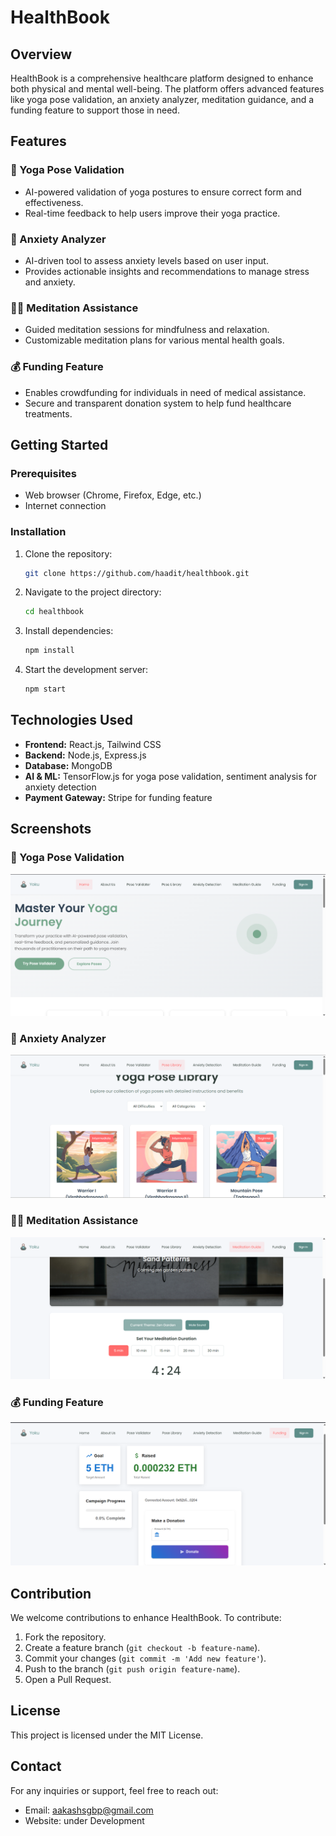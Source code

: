 # HealthBook

## Overview
HealthBook is a comprehensive healthcare platform designed to enhance both physical and mental well-being. The platform offers advanced features like yoga pose validation, an anxiety analyzer, meditation guidance, and a funding feature to support those in need.

## Features

### 🧘 Yoga Pose Validation
- AI-powered validation of yoga postures to ensure correct form and effectiveness.
- Real-time feedback to help users improve their yoga practice.

### 🧠 Anxiety Analyzer
- AI-driven tool to assess anxiety levels based on user input.
- Provides actionable insights and recommendations to manage stress and anxiety.

### 🧘‍♂️ Meditation Assistance
- Guided meditation sessions for mindfulness and relaxation.
- Customizable meditation plans for various mental health goals.

### 💰 Funding Feature
- Enables crowdfunding for individuals in need of medical assistance.
- Secure and transparent donation system to help fund healthcare treatments.

## Getting Started
### Prerequisites
- Web browser (Chrome, Firefox, Edge, etc.)
- Internet connection

### Installation
1. Clone the repository:
   ```sh
   git clone https://github.com/haadit/healthbook.git
   ```
2. Navigate to the project directory:
   ```sh
   cd healthbook
   ```
3. Install dependencies:
   ```sh
   npm install
   ```
4. Start the development server:
   ```sh
   npm start
   ```

## Technologies Used
- **Frontend:** React.js, Tailwind CSS
- **Backend:** Node.js, Express.js
- **Database:** MongoDB
- **AI & ML:** TensorFlow.js for yoga pose validation, sentiment analysis for anxiety detection
- **Payment Gateway:** Stripe for funding feature

## Screenshots

### 🧘 Yoga Pose Validation
![Yoga Pose Validation](public/images/assets/ss1.png)

### 🧠 Anxiety Analyzer
![Anxiety Analyzer](public/images/assets/ss2.png)

### 🧘‍♂️ Meditation Assistance
![Meditation Assistance](public/images/assets/ss3.png)

### 💰 Funding Feature
![Funding Feature](public/images/assets/ss4.png)


## Contribution
We welcome contributions to enhance HealthBook. To contribute:
1. Fork the repository.
2. Create a feature branch (`git checkout -b feature-name`).
3. Commit your changes (`git commit -m 'Add new feature'`).
4. Push to the branch (`git push origin feature-name`).
5. Open a Pull Request.

## License
This project is licensed under the MIT License.

## Contact
For any inquiries or support, feel free to reach out:
- Email: aakashsgbp@gmail.com
- Website: under Development


